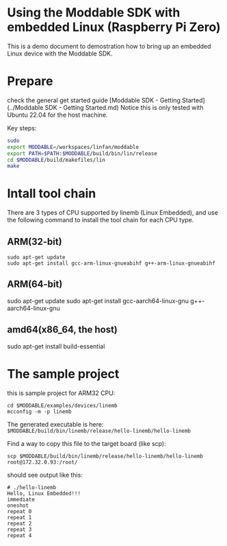 # Using the Moddable SDK with embedded Linux (Raspberry Pi Zero)
This is a demo document to demostration how to bring up an embedded Linux device with the Moddable SDK.

# Prepare
check the general get started guide [Moddable SDK - Getting Started](../Moddable SDK - Getting Started.md)
Notice this is only tested with Ubuntu 22.04 for the host machine.

Key steps:
```bash
sudo 
export MODDABLE=/workspaces/linfan/moddable
export PATH=$PATH:$MODDABLE/build/bin/lin/release
cd $MODDABLE/build/makefiles/lin
make
```

# Intall tool chain
There are 3 types of CPU supported by linemb (Linux Embedded), and use the following command to install the tool chain for each CPU type.

## ARM(32-bit)
```
sudo apt-get update
sudo apt-get install gcc-arm-linux-gnueabihf g++-arm-linux-gnueabihf

```
## ARM(64-bit)
sudo apt-get update
sudo apt-get install gcc-aarch64-linux-gnu g++-aarch64-linux-gnu

## amd64(x86_64, the host)
sudo apt-get install build-essential

# The sample project
this is sample project for ARM32 CPU:
```
cd $MODDABLE/examples/devices/linemb
mcconfig -m -p linemb
```

The generated executable is here:
`$MODDABLE/build/bin/linemb/release/hello-linemb/hello-linemb`

Find a way to copy this file to the target board (like scp):

```
scp $MODDABLE/build/bin/linemb/release/hello-linemb/hello-linemb root@172.32.0.93:/root/
```

should see output like this:
```
# ./hello-linemb
Hello, Linux Embedded!!!
immediate
oneshot
repeat 0
repeat 1
repeat 2
repeat 3
repeat 4


```